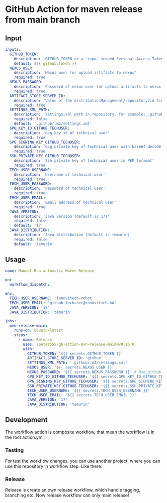 # GitHub Action for maven release from main branch

## Input

```yaml
inputs:
  GITHUB_TOKEN:
    description: 'GITHUB_TOKEN or a `repo` scoped Personal Access Token (PAT)'
    default: ${{ github.token }}
  NEXUS_USER:
    description: 'Nexus user for upload artifacts to nexus'
    required: true
  NEXUS_PASSWORD:
    description: 'Password of nexus user for upload artifacts to nexus'
    required: true
  ARTIFACT_STORE_SERVER_ID:
    description: 'Value of the distributionManagement/repository/id field of the pom.xml'
    required: true
  SETTINGS_XML_PATH:
    description: 'settings.xml path in repository, for example: .github/.m2/settings.xml (in repository root, there is a .github folder ...'
    required: false
    default: '.github/.m2/settings.xml'
  GPG_KEY_ID_GITHUB_TECHUSER:
    description: 'Gpg key id of technical user'
    required: true
  GPG_SIGNING_KEY_GITHUB_TECHUSER:
    description: 'Gpg private key of technical user with base64 decode format'
    required: true
  SSH_PRIVATE_KEY_GITHUB_TECHUSER:
    description: 'Ssh private key of technical user in PEM foramat'
    required: true
  TECH_USER_USERNAME:
    description: 'Username of technical user'
    required: true
  TECH_USER_PASSWORD:
    description: 'Password of technical user'
    required: true
  TECH_USER_EMAIL:
    description: 'Email address of technical user'
    required: true
  JAVA_VERSION:
    description: 'Java version (default is 17)'
    required: false
    default: '17'
  JAVA_DISTRIBUTION:
    description: 'Java distribution (default is temurin)'
    required: false
    default: 'temurin'
```

## Usage

```yaml
name: Manual Run automatic Maven Release

on:
  workflow_dispatch:

env:
  TECH_USER_USERNAME: 'innovitech-robot'
  TECH_USER_EMAIL: 'github-techuser@innovitech.hu'
  JAVA_VERSION: '17'
  JAVA_DISTRIBUTION: 'temurin'

jobs:
  mvn-release-main:
    runs-on: ubuntu-latest
    steps:
      - name: Release
        uses: speter555/gh-action-mvn-release-main@v0.16.0
        with:
          GITHUB_TOKEN: '${{ secrets.GITHUB_TOKEN }}'
          ARTIFACT_STORE_SERVER_ID: 'github'
          SETTINGS_XML_PATH: '.github/.m2/settings.xml'
          NEXUS_USER: '${{ secrets.NEXUS_USER }}'
          NEXUS_PASSWORD: '${{ secrets.NEXUS_PASSWORD }}' # Use github_token value if github artifact stores use 
          GPG_KEY_ID_GITHUB_TECHUSER: '${{ secrets.GPG_KEY_ID_GITHUB_TECHUSER }}'
          GPG_SIGNING_KEY_GITHUB_TECHUSER: '${{ secrets.GPG_SIGNING_KEY_GITHUB_TECHUSER }}'
          SSH_PRIVATE_KEY_GITHUB_TECHUSER: '${{ secrets.SSH_PRIVATE_KEY_GITHUB_TECHUSER }}'
          TECH_USER_USERNAME: '${{ secrets.TECH_USER_USERNAME }}'
          TECH_USER_EMAIL: '${{ secrets.TECH_USER_EMAIL }}'
          JAVA_VERSION: '17'
          JAVA_DISTRIBUTION: 'temurin'
```

## Development

The workflow action is composite workflow, that mean the workflow is in the root action.yml.

### Testing

For test the workflow changes, you can use another project, where you can use this repository in workflow step. Like there: 

### Release

Release is create an own release workflow, which handle tagging, branching etc.
Now release workflow can only main release! 
